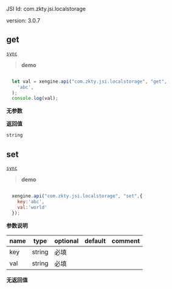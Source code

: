 

JSI Id: com.zkty.jsi.localstorage

version: 3.0.7



## get
[`sync`](/docs/modules/模块-规范?id=jsi-调用)



> **demo**
``` js

  let val = xengine.api("com.zkty.jsi.localstorage", "get",
    'abc',
  );
  console.log(val);

``` 

**无参数**


**返回值**
``` js
string
``` 



## set
[`sync`](/docs/modules/模块-规范?id=jsi-调用)



> **demo**
``` js

  xengine.api("com.zkty.jsi.localstorage", "set",{
    key:'abc',
    val:'world'
  });

``` 

**参数说明**

| name                        | type      | optional | default   | comment  |
| --------------------------- | --------- | -------- | --------- |--------- |
| key | string | 必填 |  |  |
| val | string | 必填 |  |  |

**无返回值**


    